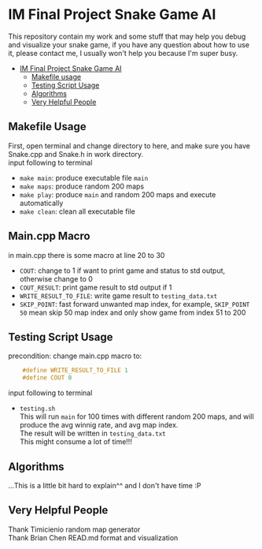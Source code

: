 # IM Final Project Snake Game AI
This repository contain my work and some stuff that may help you debug and visualize your snake game, if you have any question about how to use it, please contact me, I usually won't help you because I'm super busy.

- [IM Final Project Snake Game AI](#im-final-project-snake-game-ai)
  - [Makefile usage](#makefile-usage)
  - [Testing Script Usage](#testing-script-usage)
  - [Algorithms](#algorithms)
  - [Very Helpful People](#very-helpful-people)

## Makefile Usage
First, open terminal and change directory to here, and make sure you have Snake.cpp and Snake.h in work directory.<br>
input following to terminal<br>
+ `make main`: produce executable file `main`
+ `make maps`: produce random 200 maps
+ `make play`: produce `main` and random 200 maps and execute automatically
+ `make clean`: clean all executable file

## Main.cpp Macro
in main.cpp there is some macro at line 20 to 30
+ `COUT`: change to 1 if want to print game and status to std output, otherwise change to 0
+ `COUT_RESULT`: print game result to std output if 1
+ `WRITE_RESULT_TO_FILE`: write game result to `testing_data.txt`
+ `SKIP_POINT`: fast forward unwanted map index, for example, `SKIP_POINT 50` mean skip 50 map index and only show game from index 51 to 200

## Testing Script Usage
precondition:
change main.cpp macro to:
```cpp
	#define WRITE_RESULT_TO_FILE 1
	#define COUT 0
```
input following to terminal<br>
+ `testing.sh`<br>
This will run `main` for 100 times with different random 200 maps, and will produce the avg winnig rate, and avg map index.<br>
The result will be written in `testing_data.txt`<br>
This might consume a lot of time!!!

## Algorithms
...This is a little bit hard to explain^^ and I don't have time :P

## Very Helpful People
Thank Timicienio random map generator<br>
Thank Brian Chen READ.md format and visualization<br>
